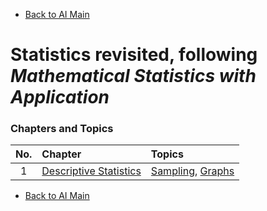 * [Back to AI Main](../../README.md)

# Statistics revisited, following *Mathematical Statistics with Application*

### Chapters and Topics
|No.|Chapter|Topics|
|:-:|:------|:-----|
| 1 |[Descriptive Statistics](./ch01/note.md)|[Sampling](ch01/note.md#13-sampling-schemes), [Graphs](ch01/note.md#14-graphical-representation-of-data)|






* [Back to AI Main](../../README.md)